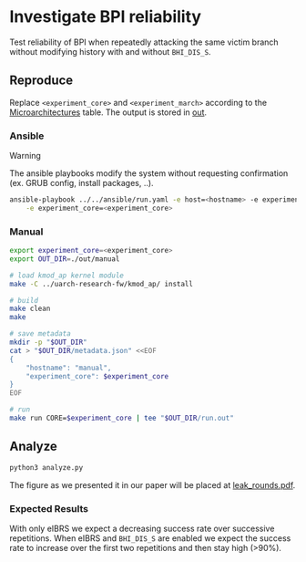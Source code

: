 # Investigate BPI reliability

Test reliability of BPI when repeatedly attacking the same victim branch without modifying history with and without `BHI_DIS_S`.


## Reproduce

Replace `<experiment_core>` and `<experiment_march>` according to the [Microarchitectures](../../README.md#microarchitectures) table. The output is stored in [out](./out).

### Ansible

> [!WARNING]
> The ansible playbooks modify the system without requesting confirmation (ex. GRUB config, install packages, ..).

```bash
ansible-playbook ../../ansible/run.yaml -e host=<hostname> -e experiment=exp-leak-rounds \
    -e experiment_core=<experiment_core>
```


### Manual

```bash
export experiment_core=<experiment_core>
export OUT_DIR=./out/manual

# load kmod_ap kernel module
make -C ../uarch-research-fw/kmod_ap/ install

# build
make clean
make

# save metadata
mkdir -p "$OUT_DIR"
cat > "$OUT_DIR/metadata.json" <<EOF
{
    "hostname": "manual",
    "experiment_core": $experiment_core
}
EOF

# run
make run CORE=$experiment_core | tee "$OUT_DIR/run.out"
```


## Analyze

```bash
python3 analyze.py
```

The figure as we presented it in our paper will be placed at [leak_rounds.pdf](../../figures/leak_rounds.pdf).

### Expected Results

With only eIBRS we expect a decreasing success rate over successive repetitions.
When eIBRS and `BHI_DIS_S` are enabled we expect the success rate to increase over the first two repetitions and then stay high (>90%).